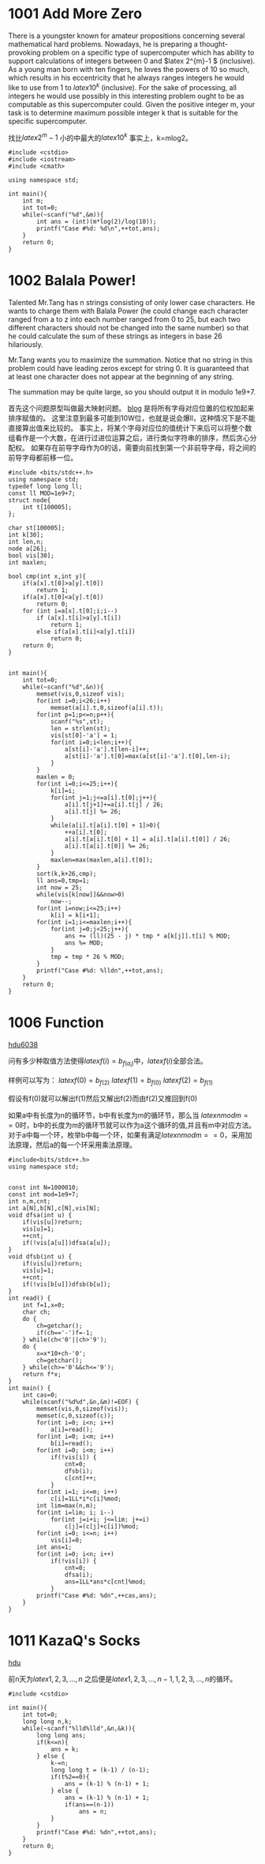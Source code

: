 # 1001 Add More Zero
There is a youngster known for amateur propositions concerning several mathematical hard problems.
Nowadays, he is preparing a thought-provoking problem on a specific type of supercomputer which has ability to support calculations of integers between 0 and $latex 2^{m}-1 $ (inclusive).
As a young man born with ten fingers, he loves the powers of 10 so much, which results in his eccentricity that he always ranges integers he would like to use from 1 to $latex 10^k$ (inclusive).
For the sake of processing, all integers he would use possibly in this interesting problem ought to be as computable as this supercomputer could.
Given the positive integer m, your task is to determine maximum possible integer k that is suitable for the specific supercomputer.

找比$latex 2^m-1$ 小的中最大的$latex 10^k$
事实上，k=mlog2。

```
#include <cstdio>
#include <iostream>
#include <cmath>

using namespace std;

int main(){
	int m;
	int tot=0;
	while(~scanf("%d",&m)){
		int ans = (int)(m*log(2)/log(10));
		printf("Case #%d: %d\n",++tot,ans);
	}
	return 0;
} 
```

# 1002 Balala Power!
Talented Mr.Tang has n strings consisting of only lower case characters. He wants to charge them with Balala Power (he could change each character ranged from a to z into each number ranged from 0 to 25, but each two different characters should not be changed into the same number) so that he could calculate the sum of these strings as integers in base 26 hilariously.

Mr.Tang wants you to maximize the summation. Notice that no string in this problem could have leading zeros except for string 0. It is guaranteed that at least one character does not appear at the beginning of any string.

The summation may be quite large, so you should output it in modulo 1e9+7.

首先这个问题原型叫做最大映射问题。
[blog](http://blog.csdn.net/yang20141109/article/details/51284495)
是将所有字母对应位置的位权加起来排序赋值的。
这里注意到最多可能到10W位，也就是说会爆ll，这种情况下是不能直接算出值来比较的。
事实上，将某个字母对应位的值统计下来后可以将整个数组看作是一个大数，在进行过进位运算之后，进行类似字符串的排序，然后贪心分配权。
如果存在前导字母作为0的话，需要向前找到第一个非前导字母，将之间的前导字母都前移一位。

```
#include <bits/stdc++.h> 
using namespace std;
typedef long long ll;
const ll MOD=1e9+7;
struct node{
    int t[100005];
};

char st[100005];
int k[30];
int len,n;
node a[26];
bool vis[30];
int maxlen;

bool cmp(int x,int y){
    if(a[x].t[0]>a[y].t[0])
    	return 1;
    if(a[x].t[0]<a[y].t[0])
    	return 0;
    for (int i=a[x].t[0];i;i--)
        if (a[x].t[i]>a[y].t[i])
        	return 1;
        else if(a[x].t[i]<a[y].t[i])
    		return 0;
    return 0;
}


int main(){
    int tot=0;
    while(~scanf("%d",&n)){
        memset(vis,0,sizeof vis);
        for(int i=0;i<26;i++)
            memset(a[i].t,0,sizeof(a[i].t));
        for(int p=1;p<=n;p++){
            scanf("%s",st);
            len = strlen(st);
            vis[st[0]-'a'] = 1;
            for(int i=0;i<len;i++){
                a[st[i]-'a'].t[len-i]++;
                a[st[i]-'a'].t[0]=max(a[st[i]-'a'].t[0],len-i);
            }
        }
        maxlen = 0;
        for(int i=0;i<=25;i++){
            k[i]=i;
            for(int j=1;j<=a[i].t[0];j++){
                a[i].t[j+1]+=a[i].t[j] / 26;
                a[i].t[j] %= 26;
            }
            while(a[i].t[a[i].t[0] + 1]>0){
                ++a[i].t[0];
                a[i].t[a[i].t[0] + 1] = a[i].t[a[i].t[0]] / 26;
                a[i].t[a[i].t[0]] %= 26;
            }
            maxlen=max(maxlen,a[i].t[0]);
        }
        sort(k,k+26,cmp);
        ll ans=0,tmp=1;
        int now = 25;
        while(vis[k[now]]&&now>0)
            now--;
        for(int i=now;i<=25;i++)
            k[i] = k[i+1];
        for(int i=1;i<=maxlen;i++){
            for(int j=0;j<25;j++){
                ans += (ll)(25 - j) * tmp * a[k[j]].t[i] % MOD;
                ans %= MOD;
            }
            tmp = tmp * 26 % MOD;
        }
        printf("Case #%d: %lldn",++tot,ans);
    }
    return 0;
}
```

# 1006 Function
[hdu6038](http://acm.hdu.edu.cn/showproblem.php?pid=6038)

问有多少种取值方法使得$latex f(i)=b_{f(a_i)}$中，$latex f(i)$全部合法。

样例可以写为：
$latex f(0)=b_{f(2)}$
$latex f(1)=b_{f(0)}$
$latex f(2)=b_{f(1)}$

假设有f(0)就可以解出f(1)然后又解出f(2)而由f(2)又推回到f(0)

如果a中有长度为n的循环节，b中有长度为m的循环节，那么当
$latex nmod m == 0$时，b中的长度为m的循环节就可以作为a这个循环的值,并且有m中对应方法。对于a中每一个环，枚举b中每一个环，如果有满足$latex nmod m==0$，采用加法原理，然后a的每一个环采用乘法原理。

```
#include<bits/stdc++.h>
using namespace std;


const int N=1000010;
const int mod=1e9+7;
int n,m,cnt;
int a[N],b[N],c[N],vis[N];
void dfsa(int u) {
    if(vis[u])return;
    vis[u]=1;
    ++cnt;
    if(!vis[a[u]])dfsa(a[u]);
}
void dfsb(int u) {
    if(vis[u])return;
    vis[u]=1;
    ++cnt;
    if(!vis[b[u]])dfsb(b[u]);
}
int read() {
    int f=1,x=0;
    char ch;
    do {
        ch=getchar();
        if(ch=='-')f=-1;
    } while(ch<'0'||ch>'9');
    do {
        x=x*10+ch-'0';
        ch=getchar();
    } while(ch>='0'&&ch<='9');
    return f*x;
}
int main() {
    int cas=0;
    while(scanf("%d%d",&n,&m)!=EOF) {
        memset(vis,0,sizeof(vis)); 
        memset(c,0,sizeof(c));
        for(int i=0; i<n; i++)
            a[i]=read();
        for(int i=0; i<m; i++)
            b[i]=read();
        for(int i=0; i<m; i++)
            if(!vis[i]) {
                cnt=0;
                dfsb(i);
                c[cnt]++;
            }
        for(int i=1; i<=m; i++)
            c[i]=1LL*i*c[i]%mod;
        int lim=max(n,m);
        for(int i=lim; i; i--)
            for(int j=i+i; j<=lim; j+=i)
                c[j]=(c[j]+c[i])%mod;
        for(int i=0; i<=n; i++)
            vis[i]=0;
        int ans=1;
        for(int i=0; i<n; i++)
            if(!vis[i]) {
                cnt=0;
                dfsa(i);
                ans=1LL*ans*c[cnt]%mod;
            }
        printf("Case #%d: %dn",++cas,ans);
    }
}
```

# 1011 KazaQ's Socks
[hdu](http://acm.hdu.edu.cn/showproblem.php?pid=6043)

前n天为$latex 1,2,3,...,n$
之后便是$latex 1,2,3,...,n-1,1,2,3,...,n$的循环。

```
#include <cstdio>

int main(){
	int tot=0;
	long long n,k;
	while(~scanf("%lld%lld",&n,&k)){
		long long ans;
		if(k<=n){
			ans = k;
		} else {
			k-=n;
			long long t = (k-1) / (n-1);
			if(t%2==0){
				ans = (k-1) % (n-1) + 1;
			} else {
				ans = (k-1) % (n-1) + 1;
				if(ans==(n-1))
					ans = n;
			}
		}
		printf("Case #%d: %dn",++tot,ans);
	}
	return 0;
} 
```